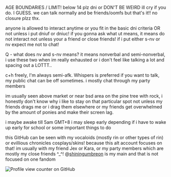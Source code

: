 AGE BOUNDARIES / LIMIT! below 14 plz dni or DON'T BE WEIRD  ill cry if you do. I GUESS. we can talk normally and be friends/oomfs but that's it!! no closure plzz thx.

anyone is allowed to interact anytime or you fit in the basic dni criteria OR not unless i put dniuf or dniuc! if you gonna ask what ut means, it means do not interact not unless your a friend or close friends!
if i put either s-nv or nv expect me not to chat!

Q - what does nv and s-nv means?
it means nonverbal and semi-nonverbal, i use these two when im really exhausted or i don't feel like talking a lot and spacing out a LOTTT..

c+h freely, I'm always semi-afk. Whispers is preferred if you want to talk, my public chat can be off sometimes.
i mostly chat through my party members

im usually seen above market or near bsd area on the pine tree with rock, i honestly don't know why i like to stay on that particular spot not unless my friends drags me or i drag them elsewhere or my friends get overwhelmed by the amount of ponies and make their screen lag.

i maybe awake till 5am GMT+8 i may sleep early depending if i have to wake up early for school or some important things to do

this GitHub can be seen with my vocaloids (mostly rin or other types of rin) or evillious chronicles cosplays/skins! because this alt account focuses on that!
im usually with my friend Jex or Kara, or my party members which are mostly my close friends ^_^!
@[shiningumbreon](https://github.com/shiningumbreon) is my main and that is not focused on one fandom 

![Profile view counter on GitHub](https://komarev.com/ghpvc/?username=daughterofevil)
